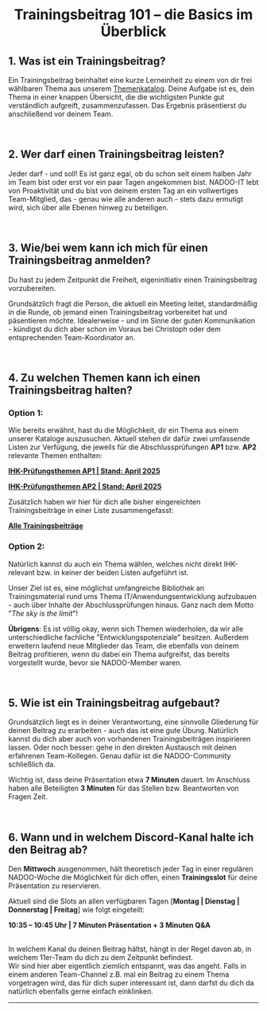 # <p align="center">Trainingsbeitrag 101 – die Basics im Überblick</p>

## 1. Was ist ein Trainingsbeitrag?

Ein Trainingsbeitrag beinhaltet eine kurze Lerneinheit zu einem von dir frei wählbaren Thema aus unserem [Themenkatalog](#4-zu-welchen-themen-kann-ich-einen-trainingsbeitrag-halten). Deine Aufgabe ist es, dein Thema in einer knappen Übersicht, die die wichtigsten Punkte gut verständlich aufgreift, zusammenzufassen. Das Ergebnis präsentierst du anschließend vor deinem Team.

<br>

## 2. Wer darf einen Trainingsbeitrag leisten?

Jeder darf - und soll! Es ist ganz egal, ob du schon seit einem halben Jahr im Team bist oder erst vor ein paar Tagen angekommen bist. NADOO-IT lebt von Proaktivität und du bist von deinem ersten Tag an ein vollwertiges Team-Mitglied, das - genau wie alle anderen auch - stets dazu ermutigt wird, sich über alle Ebenen hinweg zu beteiligen.

<br>

## 3. Wie/bei wem kann ich mich für einen Trainingsbeitrag anmelden?

Du hast zu jedem Zeitpunkt die Freiheit, eigeninitiativ einen Trainingsbeitrag vorzubereiten.

Grundsätzlich fragt die Person, die aktuell ein Meeting leitet, standardmäßig in die Runde, ob jemand einen Trainingsbeitrag vorbereitet hat und päsentieren möchte. Idealerweise - und im Sinne der guten Kommunikation - kündigst du dich aber schon im Voraus bei Christoph oder dem entsprechenden Team-Koordinator an.

<br>

## 4. Zu welchen Themen kann ich einen Trainingsbeitrag halten?

### Option 1:

Wie bereits erwähnt, hast du die Möglichkeit, dir ein Thema aus einem unserer Kataloge auszusuchen. Aktuell stehen dir dafür zwei umfassende Listen zur Verfügung, die jeweils für die Abschlussprüfungen **AP1** bzw. **AP2** relevante Themen enthalten:

[**IHK-Prüfungsthemen AP1 | Stand: April 2025**](https://github.com/NADOOIT/NADOO-Launchpad/issues/643)

[**IHK-Prüfungsthemen AP2 | Stand: April 2025**](https://github.com/NADOOIT/NADOO-Launchpad/issues/1185)

Zusätzlich haben wir hier für dich alle bisher eingereichten Trainingsbeiträge in einer Liste zusammengefasst:

[**Alle Trainingsbeiträge**](https://github.com/NADOOIT/NADOO-Launchpad/issues/1200)
<br>

### Option 2:

Natürlich kannst du auch ein Thema wählen, welches nicht direkt IHK-relevant bzw. in keiner der beiden Listen aufgeführt ist.

Unser Ziel ist es, eine möglichst umfangreiche Bibliothek an Trainingsmaterial rund ums Thema IT/Anwendungsentwicklung aufzubauen - auch über Inhalte der Abschlussprüfungen hinaus. Ganz nach dem Motto "_The sky is the limit_"!

**Übrigens**: Es ist völlig okay, wenn sich Themen wiederholen, da wir alle unterschiedliche fachliche "Entwicklungspotenziale" besitzen. Außerdem erweitern laufend neue Mitglieder das Team, die ebenfalls von deinem Beitrag profitieren, wenn du dabei ein Thema aufgreifst, das bereits vorgestellt wurde, bevor sie NADOO-Member waren.

<br>

## 5. Wie ist ein Trainingsbeitrag aufgebaut?

Grundsätzlich liegt es in deiner Verantwortung, eine sinnvolle Gliederung für deinen Beitrag zu erarbeiten - auch das ist eine gute Übung. Natürlich kannst du dich aber auch von vorhandenen Trainingsbeiträgen inspirieren lassen. Oder noch besser: gehe in den direkten Austausch mit deinen erfahrenen Team-Kollegen. Genau dafür ist die NADOO-Community schließlich da.

Wichtig ist, dass deine Präsentation etwa **7 Minuten** dauert.
Im Anschluss haben alle Beteiligten **3 Minuten** für das Stellen bzw. Beantworten von Fragen Zeit.

<br>

## 6. Wann und in welchem Discord-Kanal halte ich den Beitrag ab?

Den **Mittwoch** ausgenommen, hält theoretisch jeder Tag in einer regulären NADOO-Woche die Möglichkeit für dich offen, einen **Trainingsslot** für deine Präsentation zu reservieren.

Aktuell sind die Slots an allen verfügbaren Tagen [**Montag | Dienstag | Donnerstag | Freitag**] wie folgt eingeteilt:

<p align=center"><strong>10:35 – 10:45 Uhr | 7 Minuten Präsentation + 3 Minuten Q&A</strong></p>

<br>
In welchem Kanal du deinen Beitrag hältst, hängt in der Regel davon ab, in welchem 11er-Team du dich zu dem Zeitpunkt befindest.

<br>
Wir sind hier aber eigentlich ziemlich entspannt, was das angeht. Falls in einem anderen Team-Channel z.B. mal ein Beitrag zu einem Thema vorgetragen wird, das für dich super interessant ist, dann darfst du dich da natürlich ebenfalls gerne einfach einklinken.

---

